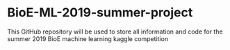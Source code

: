 # BioE-ML-2019-summer-project
This GitHub repository will be used to store all information and code for the summer 2019 BioE machine learning kaggle competition 
